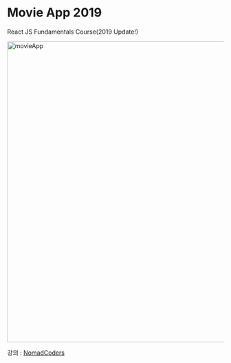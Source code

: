 # Movie App 2019

React JS Fundamentals Course(2019 Update!)

<img class="movieApp" width="700" margin-left="auto" alt="movieApp" title="movieApp"
       src="https://user-images.githubusercontent.com/57824259/78453563-87fb7b80-76cd-11ea-8382-e4a06dc23a03.png">

강의 : [NomadCoders](https://nomadcoders.co/)
